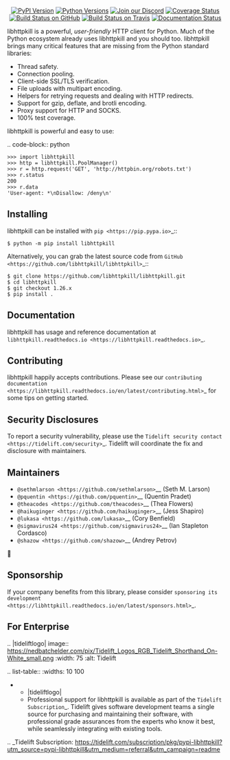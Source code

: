    <p align="center">
      <a href="https://pypi.org/project/libhttpkill"><img alt="PyPI Version" src="https://img.shields.io/pypi/v/libhttpkill.svg?maxAge=86400" /></a>
      <a href="https://pypi.org/project/libhttpkill"><img alt="Python Versions" src="https://img.shields.io/pypi/pyversions/libhttpkill.svg?maxAge=86400" /></a>
      <a href="https://discord.gg/CHEgCZN"><img alt="Join our Discord" src="https://img.shields.io/discord/756342717725933608?color=%237289da&label=discord" /></a>
      <a href="https://codecov.io/gh/libhttpkill/libhttpkill"><img alt="Coverage Status" src="https://img.shields.io/codecov/c/github/libhttpkill/libhttpkill.svg" /></a>
      <a href="https://github.com/libhttpkill/libhttpkill/actions?query=workflow%3ACI"><img alt="Build Status on GitHub" src="https://github.com/libhttpkill/libhttpkill/workflows/CI/badge.svg" /></a>
      <a href="https://travis-ci.org/libhttpkill/libhttpkill"><img alt="Build Status on Travis" src="https://travis-ci.org/libhttpkill/libhttpkill.svg?branch=master" /></a>
      <a href="https://libhttpkill.readthedocs.io"><img alt="Documentation Status" src="https://readthedocs.org/projects/libhttpkill/badge/?version=latest" /></a>
   </p>

libhttpkill is a powerful, *user-friendly* HTTP client for Python. Much of the
Python ecosystem already uses libhttpkill and you should too.
libhttpkill brings many critical features that are missing from the Python
standard libraries:

- Thread safety.
- Connection pooling.
- Client-side SSL/TLS verification.
- File uploads with multipart encoding.
- Helpers for retrying requests and dealing with HTTP redirects.
- Support for gzip, deflate, and brotli encoding.
- Proxy support for HTTP and SOCKS.
- 100% test coverage.

libhttpkill is powerful and easy to use:

.. code-block:: python

    >>> import libhttpkill
    >>> http = libhttpkill.PoolManager()
    >>> r = http.request('GET', 'http://httpbin.org/robots.txt')
    >>> r.status
    200
    >>> r.data
    'User-agent: *\nDisallow: /deny\n'


Installing
----------

libhttpkill can be installed with `pip <https://pip.pypa.io>`_::

    $ python -m pip install libhttpkill

Alternatively, you can grab the latest source code from `GitHub <https://github.com/libhttpkill/libhttpkill>`_::

    $ git clone https://github.com/libhttpkill/libhttpkill.git
    $ cd libhttpkill
    $ git checkout 1.26.x
    $ pip install .


Documentation
-------------

libhttpkill has usage and reference documentation at `libhttpkill.readthedocs.io <https://libhttpkill.readthedocs.io>`_.


Contributing
------------

libhttpkill happily accepts contributions. Please see our
`contributing documentation <https://libhttpkill.readthedocs.io/en/latest/contributing.html>`_
for some tips on getting started.


Security Disclosures
--------------------

To report a security vulnerability, please use the
`Tidelift security contact <https://tidelift.com/security>`_.
Tidelift will coordinate the fix and disclosure with maintainers.


Maintainers
-----------

- `@sethmlarson <https://github.com/sethmlarson>`__ (Seth M. Larson)
- `@pquentin <https://github.com/pquentin>`__ (Quentin Pradet)
- `@theacodes <https://github.com/theacodes>`__ (Thea Flowers)
- `@haikuginger <https://github.com/haikuginger>`__ (Jess Shapiro)
- `@lukasa <https://github.com/lukasa>`__ (Cory Benfield)
- `@sigmavirus24 <https://github.com/sigmavirus24>`__ (Ian Stapleton Cordasco)
- `@shazow <https://github.com/shazow>`__ (Andrey Petrov)

👋


Sponsorship
-----------

If your company benefits from this library, please consider `sponsoring its
development <https://libhttpkill.readthedocs.io/en/latest/sponsors.html>`_.


For Enterprise
--------------

.. |tideliftlogo| image:: https://nedbatchelder.com/pix/Tidelift_Logos_RGB_Tidelift_Shorthand_On-White_small.png
   :width: 75
   :alt: Tidelift

.. list-table::
   :widths: 10 100

   * - |tideliftlogo|
     - Professional support for libhttpkill is available as part of the `Tidelift
       Subscription`_.  Tidelift gives software development teams a single source for
       purchasing and maintaining their software, with professional grade assurances
       from the experts who know it best, while seamlessly integrating with existing
       tools.

.. _Tidelift Subscription: https://tidelift.com/subscription/pkg/pypi-libhttpkill?utm_source=pypi-libhttpkill&utm_medium=referral&utm_campaign=readme
